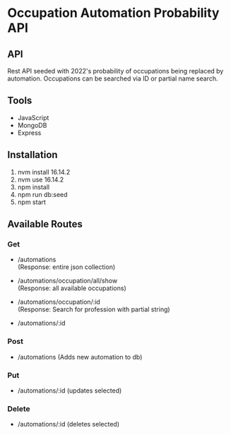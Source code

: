 # Occupation Automation Probability API

## API
Rest API seeded with 2022's probability of occupations being replaced by automation. Occupations can be searched via ID or partial name search.

## Tools
* JavaScript
* MongoDB
* Express

## Installation
1) nvm install 16.14.2
2) nvm use 16.14.2
3) npm install
4) npm run db:seed
5) npm start

## Available Routes

### Get
* /automations                     
  (Response: entire json collection)


* /automations/occupation/all/show                
  (Response: all available occupations) 
  
  
* /automations/occupation/:id      
  (Response: Search for profession with partial string)
  
  
* /automations/:id

### Post
* /automations
  (Adds new automation to db)

### Put
* /automations/:id
  (updates selected)

### Delete
* /automations/:id
  (deletes selected)

